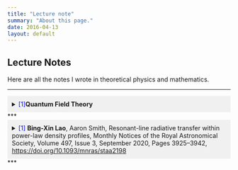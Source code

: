 ```yaml
---
title: "Lecture note"
summary: "About this page."
date: 2016-04-13
layout: default
---
```

## Lecture Notes
Here are all the notes I wrote in theoretical physics and mathematics. 

***
<details>
  <summary style="background-color: #f0f0f0; padding: 10px;"><span style="color: blue;">[1]</span><b>Quantum Field Theory</b></summary>
  
  <div style="background-color: #f0f0f0; padding: 10px;">
    This note is based on the Quantum Field Theory course I took during my M1 year at the École Normale Supérieure-PSL, with Professor Amir-Kian Kashani-Poor as the course instructor. I would like to express my gratitude for his excellent teaching! Please note that this note is very incomplete. Although I have added some details, it lacks explanations and contains numerous typos. I will work on completing it in the future. If I ever teach Quantum Field Theory in the future, this will be my course outline!
  </div>
</details>
***
<details>
  <summary style="background-color: #f0f0f0; padding: 10px;"><span style="color: blue;">[1]</span> <b>Bing-Xin Lao</b>, Aaron Smith, Resonant-line radiative transfer within power-law density profiles, Monthly Notices of the Royal Astronomical Society, Volume 497, Issue 3, September 2020, Pages 3925–3942, <a href="https://doi.org/10.1093/mnras/staa2198">https://doi.org/10.1093/mnras/staa2198</a></summary>
  
  <div style="background-color: #f0f0f0; padding: 10px;">
    This paper studies Lyman-alpha radiative transfer process with given density profiles, generalizing the known solutions (for uniform media) to media of power-law density profile. We also develop gridless Monte-Carlo radiative transfer (GMCRT) method to demonstrate the analytic solutions. Thanks to Aaron! I spent a wonderful summer at MIT in 2019. This is the first paper of my academic career! 
  </div>
</details>
***
